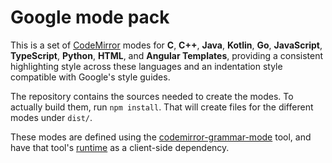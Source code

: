 # Google mode pack

This is a set of [CodeMirror](http://codemirror.net/) modes for **C**,
**C++**, **Java**, **Kotlin**, **Go**, **JavaScript**, **TypeScript**, **Python**,
**HTML**, and **Angular Templates**, providing a consistent
highlighting style across these languages and an indentation style
compatible with Google's style guides.

The repository contains the sources needed to create the modes. To
actually build them, run `npm install`. That will create files for the
different modes under `dist/`.

These modes are defined using the
[codemirror-grammar-mode](https://github.com/codemirror/grammar-mode)
tool, and have that tool's
[runtime](https://github.com/codemirror/grammar-mode/blob/master/src/mode.js)
as a client-side dependency.
